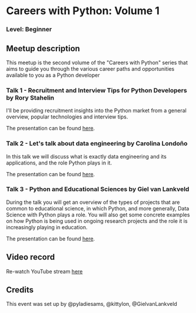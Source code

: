 # Careers with Python: Volume 1
### Level: Beginner

## Meetup description
This meetup is the second volume of the "Careers with Python" series that aims to guide you through the various career paths and opportunities available to you as a Python developer

### Talk 1 - Recruitment and Interview Tips for Python Developers by Rory Stahelin

I'll be providing recruitment insights into the Python market from a general overview, popular technologies and interview tips.

The presentation can be found [here](/presentations/Python_Talk_Recruitment.pptx). 

### Talk 2 - Let's talk about data engineering by Carolina Londoño

In this talk we will discuss what is exactly data engineering and its applications, and the role Python plays in it.

The presentation can be found [here](/presentations/data-engineering.pdf). 

### Talk 3 - Python and Educational Sciences by Giel van Lankveld

During the talk you will get an overview of the types of projects that are common to educational science, in which Python, and more generally, Data Science with Python plays a role. You will also get some concrete examples on how Python is being used in ongoing research projects and the role it is increasingly playing in education.

The presentation can be found [here](/presentations/Python_and_Educational_Sciences.pptx). 

## Video record
Re-watch YouTube stream [here](https://youtu.be/1uHm3Ytpl64)

## Credits
This event was set up by @pyladiesams, @kittylon, @GielvanLankveld
